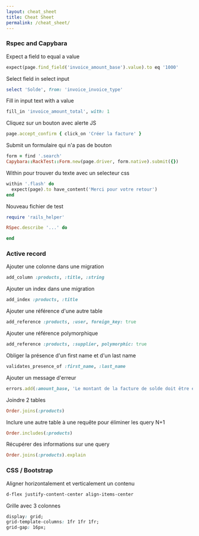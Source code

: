 ```yaml
---
layout: cheat_sheet
title: Cheat Sheet
permalink: /cheat_sheet/
---
```


### Rspec and Capybara

Expect a field to equal a value

```ruby
expect(page.find_field('invoice_amount_base').value).to eq '1000'
```

Select field in select input

```ruby
select 'Solde', from: 'invoice_invoice_type'
```

Fill in input text with a value

```ruby
fill_in 'invoice_amount_total', with: 1
```

Cliquez sur un bouton avec alerte JS

```ruby
page.accept_confirm { click_on 'Créer la facture' }
```

Submit un formulaire qui n'a pas de bouton

```ruby
form = find '.search'
Capybara::RackTest::Form.new(page.driver, form.native).submit({})
```

Within pour trouver du texte avec un selecteur css

```ruby
within '.flash' do
  expect(page).to have_content('Merci pour votre retour')
end
```

Nouveau fichier de test

```ruby
require 'rails_helper'

RSpec.describe '...' do

end
```

### Active record

Ajouter une colonne dans une migration

```ruby
add_column :products, :title, :string
```

Ajouter un index dans une migration

```ruby
add_index :products, :title
```

Ajouter une référence d'une autre table

```ruby
add_reference :products, :user, foreign_key: true
```

Ajouter une référence polymorphique

```ruby
add_reference :products, :supplier, polymorphic: true
```

Obliger la présence d'un first name et d'un last name

```ruby
validates_presence_of :first_name, :last_name
```

Ajouter un message d'erreur

```ruby
errors.add(:amount_base, 'Le montant de la facture de solde doit être égale au solde restant du devis')
```

Joindre 2 tables

```ruby
Order.joins(:products)
```

Inclure une autre table à une requête pour éliminer les query N+1

```ruby
Order.includes(:products)
```

Récupérer des informations sur une query

```ruby
Order.joins(:products).explain
```


### CSS / Bootstrap

Aligner horizontalement et verticalement un contenu

```html
d-flex justify-content-center align-items-center
```

Grille avec 3 colonnes

```css
display: grid;
grid-template-columns: 1fr 1fr 1fr;
grid-gap: 16px;
```
